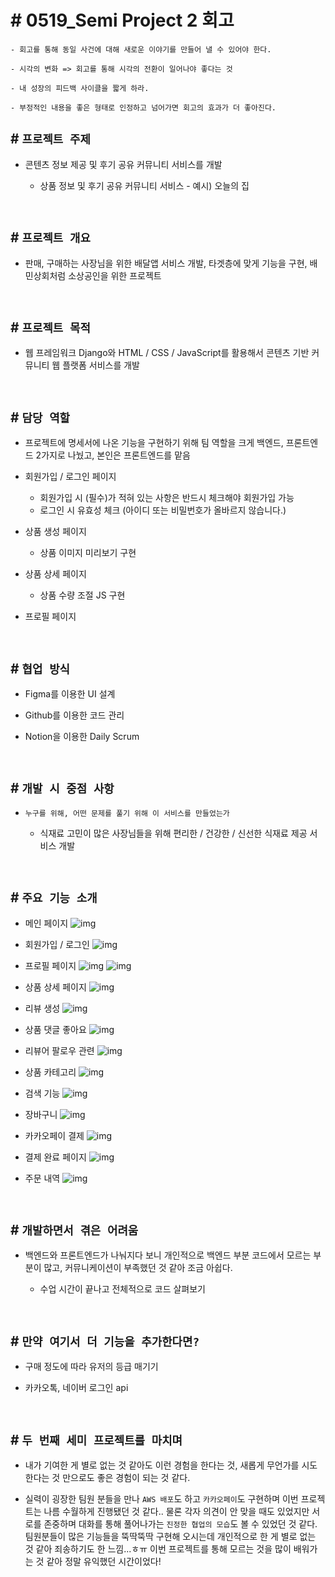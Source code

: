 # # 0519_Semi Project 2 회고

```
- 회고를 통해 동일 사건에 대해 새로운 이야기를 만들어 낼 수 있어야 한다.

- 시각의 변화 => 회고를 통해 시각의 전환이 일어나야 좋다는 것

- 내 성장의 피드백 사이클을 짧게 하라.

- 부정적인 내용을 좋은 형태로 인정하고 넘어가면 회고의 효과가 더 좋아진다.
```

## # `프로젝트 주제`

- 콘텐츠 정보 제공 및 후기 공유 커뮤니티 서비스를 개발

    - 상품 정보 및 후기 공유 커뮤니티 서비스 - 예시) 오늘의 집

<br>

## # `프로젝트 개요`
- 판매, 구매하는 사장님을 위한 배달앱 서비스 개발, 타겟층에 맞게 기능을 구현, 배민상회처럼 소상공인을 위한 프로젝트

<br>

## # `프로젝트 목적`
- 웹 프레임워크 Django와 HTML / CSS / JavaScript를 활용해서 콘텐츠 기반 커뮤니티 웹 플랫폼 서비스를 개발

<br>

## # `담당 역할`
- 프로젝트에 명세서에 나온 기능을 구현하기 위해 팀 역할을 크게 백엔드, 프론트엔드 2가지로 나눴고, 본인은 프론트엔드를 맡음

- 회원가입 / 로그인 페이지
    - 회원가입 시 (필수)가 적혀 있는 사항은 반드시 체크해야 회원가입 가능
    - 로그인 시 유효성 체크 (아이디 또는 비밀번호가 올바르지 않습니다.)
 
- 상품 생성 페이지
    - 상품 이미지 미리보기 구현

- 상품 상세 페이지
    - 상품 수량 조절 JS 구현

- 프로필 페이지


<br>


## # `협업 방식`

- Figma를 이용한 UI 설계

- Github를 이용한 코드 관리

- Notion을 이용한 Daily Scrum

<br>

## # `개발 시 중점 사항`

- `누구를 위해, 어떤 문제를 풀기 위해 이 서비스를 만들었는가`

    - 식재료 고민이 많은 사장님들을 위해 편리한 / 건강한 / 신선한 식재료 제공 서비스 개발



<br>

## # `주요 기능 소개`

- 메인 페이지
![img](img/index.png)

- 회원가입 / 로그인
![img](img/login.png)

- 프로필 페이지
![img](img/profile_1.png)
![img](img/profile_2.png)

- 상품 상세 페이지
![img](img/product.png)

- 리뷰 생성
![img](img/c_review.PNG)

- 상품 댓글 좋아요
![img](img/r_like.PNG)

- 리뷰어 팔로우 관련
![img](img/r_follow.png)

- 상품 카테고리
![img](img/category.PNG)

- 검색 기능
![img](img/search.png)

- 장바구니
![img](img/basket.png)

- 카카오페이 결제
![img](img/kakaopay.png)

- 결제 완료 페이지
![img](img/kp1.png)

- 주문 내역
![img](img/kp2.png)

<br>

## # `개발하면서 겪은 어려움`

- 백엔드와 프론트엔드가 나눠지다 보니 개인적으로 백엔드 부분 코드에서 모르는 부분이 많고, 커뮤니케이션이 부족했던 것 같아 조금 아쉽다.

    - 수업 시간이 끝나고 전체적으로 코드 살펴보기

<br>

## # `만약 여기서 더 기능을 추가한다면?`

- 구매 정도에 따라 유저의 등급 매기기

- 카카오톡, 네이버 로그인 api

<br>

## # `두 번째 세미 프로젝트를 마치며`

- 내가 기여한 게 별로 없는 것 같아도 이런 경험을 한다는 것, 새롭게 무언가를 시도한다는 것 만으로도 좋은 경험이 되는 것 같다.

- 실력이 굉장한 팀원 분들을 만나 `AWS 배포`도 하고 `카카오페이`도 구현하며 이번 프로젝트는 나름 수월하게 진행됐던 것 같다.. 물론 각자 의견이 안 맞을 때도 있었지만 서로를 존중하며 대화를 통해 풀어나가는 `진정한 협업의 모습`도 볼 수 있었던 것 같다. 팀원분들이 많은 기능들을 뚝딱뚝딱 구현해 오시는데 개인적으로 한 게 별로 없는 것 같아 죄송하기도 한 느낌...ㅎㅠ 이번 프로젝트를 통해 모르는 것을 많이 배워가는 것 같아 정말 유익했던 시간이었다!

